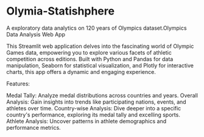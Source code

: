 # Olymia-Statishphere
A exploratory data analytics on 120 years of Olympics dataset.Olympics Data Analysis Web App

This Streamlit web application delves into the fascinating world of Olympic Games data, empowering you to explore various facets of athletic competition across editions. Built with Python and Pandas for data manipulation, Seaborn for statistical visualization, and Plotly for interactive charts, this app offers a dynamic and engaging experience.

Features:

Medal Tally: Analyze medal distributions across countries and years. Overall Analysis: Gain insights into trends like participating nations, events, and athletes over time. Country-wise Analysis: Dive deeper into a specific country's performance, exploring its medal tally and excelling sports. Athlete Analysis: Uncover patterns in athlete demographics and performance metrics.
